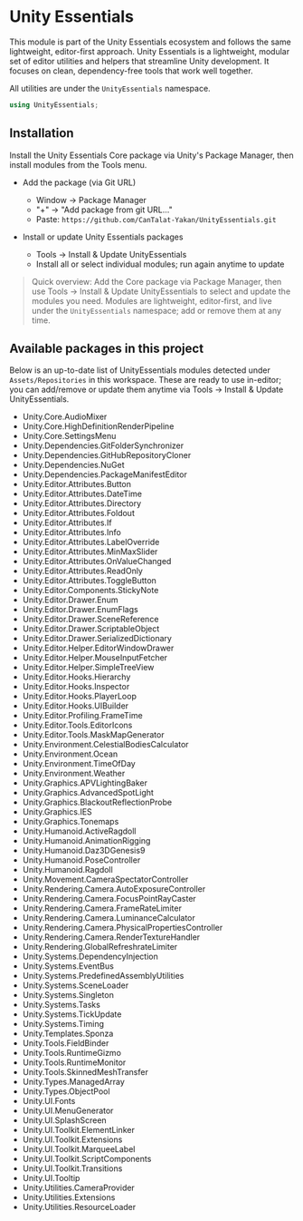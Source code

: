 # Unity Essentials

This module is part of the Unity Essentials ecosystem and follows the same lightweight, editor-first approach.
Unity Essentials is a lightweight, modular set of editor utilities and helpers that streamline Unity development. It focuses on clean, dependency-free tools that work well together.

All utilities are under the `UnityEssentials` namespace.

```csharp
using UnityEssentials;
```

## Installation

Install the Unity Essentials Core package via Unity's Package Manager, then install modules from the Tools menu.

- Add the package (via Git URL)
    - Window → Package Manager
    - "+" → "Add package from git URL…"
    - Paste: `https://github.com/CanTalat-Yakan/UnityEssentials.git`

- Install or update Unity Essentials packages
    - Tools → Install & Update UnityEssentials
    - Install all or select individual modules; run again anytime to update

> Quick overview: Add the Core package via Package Manager, then use Tools → Install & Update UnityEssentials to select and update the modules you need. Modules are lightweight, editor‑first, and live under the `UnityEssentials` namespace; add or remove them at any time.

## Available packages in this project

Below is an up-to-date list of UnityEssentials modules detected under `Assets/Repositories` in this workspace. These are ready to use in-editor; you can add/remove or update them anytime via Tools → Install & Update UnityEssentials.

- Unity.Core.AudioMixer
- Unity.Core.HighDefinitionRenderPipeline
- Unity.Core.SettingsMenu
- Unity.Dependencies.GitFolderSynchronizer
- Unity.Dependencies.GitHubRepositoryCloner
- Unity.Dependencies.NuGet
- Unity.Dependencies.PackageManifestEditor
- Unity.Editor.Attributes.Button
- Unity.Editor.Attributes.DateTime
- Unity.Editor.Attributes.Directory
- Unity.Editor.Attributes.Foldout
- Unity.Editor.Attributes.If
- Unity.Editor.Attributes.Info
- Unity.Editor.Attributes.LabelOverride
- Unity.Editor.Attributes.MinMaxSlider
- Unity.Editor.Attributes.OnValueChanged
- Unity.Editor.Attributes.ReadOnly
- Unity.Editor.Attributes.ToggleButton
- Unity.Editor.Components.StickyNote
- Unity.Editor.Drawer.Enum
- Unity.Editor.Drawer.EnumFlags
- Unity.Editor.Drawer.SceneReference
- Unity.Editor.Drawer.ScriptableObject
- Unity.Editor.Drawer.SerializedDictionary
- Unity.Editor.Helper.EditorWindowDrawer
- Unity.Editor.Helper.MouseInputFetcher
- Unity.Editor.Helper.SimpleTreeView
- Unity.Editor.Hooks.Hierarchy
- Unity.Editor.Hooks.Inspector
- Unity.Editor.Hooks.PlayerLoop
- Unity.Editor.Hooks.UIBuilder
- Unity.Editor.Profiling.FrameTime
- Unity.Editor.Tools.EditorIcons
- Unity.Editor.Tools.MaskMapGenerator
- Unity.Environment.CelestialBodiesCalculator
- Unity.Environment.Ocean
- Unity.Environment.TimeOfDay
- Unity.Environment.Weather
- Unity.Graphics.APVLightingBaker
- Unity.Graphics.AdvancedSpotLight
- Unity.Graphics.BlackoutReflectionProbe
- Unity.Graphics.IES
- Unity.Graphics.Tonemaps
- Unity.Humanoid.ActiveRagdoll
- Unity.Humanoid.AnimationRigging
- Unity.Humanoid.Daz3DGenesis9
- Unity.Humanoid.PoseController
- Unity.Humanoid.Ragdoll
- Unity.Movement.CameraSpectatorController
- Unity.Rendering.Camera.AutoExposureController
- Unity.Rendering.Camera.FocusPointRayCaster
- Unity.Rendering.Camera.FrameRateLimiter
- Unity.Rendering.Camera.LuminanceCalculator
- Unity.Rendering.Camera.PhysicalPropertiesController
- Unity.Rendering.Camera.RenderTextureHandler
- Unity.Rendering.GlobalRefreshrateLimiter
- Unity.Systems.DependencyInjection
- Unity.Systems.EventBus
- Unity.Systems.PredefinedAssemblyUtilities
- Unity.Systems.SceneLoader
- Unity.Systems.Singleton
- Unity.Systems.Tasks
- Unity.Systems.TickUpdate
- Unity.Systems.Timing
- Unity.Templates.Sponza
- Unity.Tools.FieldBinder
- Unity.Tools.RuntimeGizmo
- Unity.Tools.RuntimeMonitor
- Unity.Tools.SkinnedMeshTransfer
- Unity.Types.ManagedArray
- Unity.Types.ObjectPool
- Unity.UI.Fonts
- Unity.UI.MenuGenerator
- Unity.UI.SplashScreen
- Unity.UI.Toolkit.ElementLinker
- Unity.UI.Toolkit.Extensions
- Unity.UI.Toolkit.MarqueeLabel
- Unity.UI.Toolkit.ScriptComponents
- Unity.UI.Toolkit.Transitions
- Unity.UI.Tooltip
- Unity.Utilities.CameraProvider
- Unity.Utilities.Extensions
- Unity.Utilities.ResourceLoader
